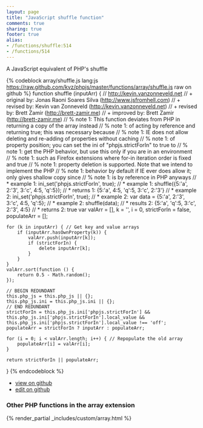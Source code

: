 ```yaml
---
layout: page
title: "JavaScript shuffle function"
comments: true
sharing: true
footer: true
alias:
- /functions/shuffle:514
- /functions/514
---
```

<!-- Generated by Rakefile:build -->
A JavaScript equivalent of PHP's shuffle

{% codeblock array/shuffle.js lang:js https://raw.github.com/kvz/phpjs/master/functions/array/shuffle.js raw on github %}
function shuffle (inputArr) {
    // http://kevin.vanzonneveld.net
    // +   original by: Jonas Raoni Soares Silva (http://www.jsfromhell.com)
    // +    revised by: Kevin van Zonneveld (http://kevin.vanzonneveld.net)
    // +    revised by: Brett Zamir (http://brett-zamir.me)
    // +   improved by: Brett Zamir (http://brett-zamir.me)
    // %        note 1: This function deviates from PHP in returning a copy of the array instead
    // %        note 1: of acting by reference and returning true; this was necessary because
    // %        note 1: IE does not allow deleting and re-adding of properties without caching
    // %        note 1: of property position; you can set the ini of "phpjs.strictForIn" to true to
    // %        note 1: get the PHP behavior, but use this only if you are in an environment
    // %        note 1: such as Firefox extensions where for-in iteration order is fixed and true
    // %        note 1: property deletion is supported. Note that we intend to implement the PHP
    // %        note 1: behavior by default if IE ever does allow it; only gives shallow copy since
    // %        note 1: is by reference in PHP anyways
    // *     example 1: ini_set('phpjs.strictForIn', true);
    // *     example 1: shuffle({5:'a', 2:'3', 3:'c', 4:5, 'q':5});
    // *     returns 1: {5:'a', 4:5, 'q':5, 3:'c', 2:'3'}
    // *     example 2: ini_set('phpjs.strictForIn', true);
    // *     example 2: var data = {5:'a', 2:'3', 3:'c', 4:5, 'q':5};
    // *     example 2: shuffle(data);
    // *     results 2: {5:'a', 'q':5, 3:'c', 2:'3', 4:5}
    // *     returns 2: true
    var valArr = [],
        k = '',
        i = 0,
        strictForIn = false,
        populateArr = [];

    for (k in inputArr) { // Get key and value arrays
        if (inputArr.hasOwnProperty(k)) {
            valArr.push(inputArr[k]);
            if (strictForIn) {
                delete inputArr[k];
            }
        }
    }
    valArr.sort(function () {
        return 0.5 - Math.random();
    });

    // BEGIN REDUNDANT
    this.php_js = this.php_js || {};
    this.php_js.ini = this.php_js.ini || {};
    // END REDUNDANT
    strictForIn = this.php_js.ini['phpjs.strictForIn'] && this.php_js.ini['phpjs.strictForIn'].local_value && this.php_js.ini['phpjs.strictForIn'].local_value !== 'off';
    populateArr = strictForIn ? inputArr : populateArr;

    for (i = 0; i < valArr.length; i++) { // Repopulate the old array
        populateArr[i] = valArr[i];
    }

    return strictForIn || populateArr;
}
{% endcodeblock %}

 - [view on github](https://github.com/kvz/phpjs/blob/master/functions/array/shuffle.js)
 - [edit on github](https://github.com/kvz/phpjs/edit/master/functions/array/shuffle.js)

### Other PHP functions in the array extension
{% render_partial _includes/custom/array.html %}
